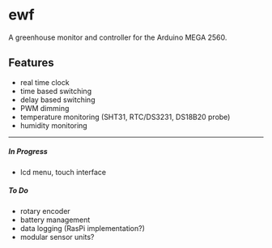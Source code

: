 # ewf

A greenhouse monitor and controller for the Arduino MEGA 2560.

## Features

- real time clock
- time based switching
- delay based switching
- PWM dimming
- temperature monitoring (SHT31, RTC/DS3231, DS18B20 probe)
- humidity monitoring

***
##### In Progress

- lcd menu, touch interface

##### To Do

- rotary encoder
- battery management
- data logging (RasPi implementation?)
- modular sensor units?

<!---Notes





--->